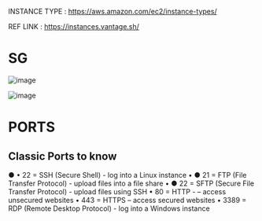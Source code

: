 INSTANCE TYPE : https://aws.amazon.com/ec2/instance-types/

REF LINK : https://instances.vantage.sh/

SG
===
![image](https://github.com/pavankumar0077/aws-sol-architect/assets/40380941/92986153-a9f7-4b34-a8da-d8e6a58746e1)

![image](https://github.com/pavankumar0077/aws-sol-architect/assets/40380941/9873d74e-9435-4f12-8cc1-75690d465077)

PORTS
======
Classic Ports to know
--------
● • 22 = SSH (Secure Shell) - log into a Linux instance
• ● 21 = FTP (File Transfer Protocol) - upload files into a file share
• ● 22 = SFTP (Secure File Transfer Protocol) - upload files using SSH
• 80 = HTTP - – access unsecured websites
• 443 = HTTPS – access secured websites
• 3389 = RDP (Remote Desktop Protocol) - log into a Windows instance
